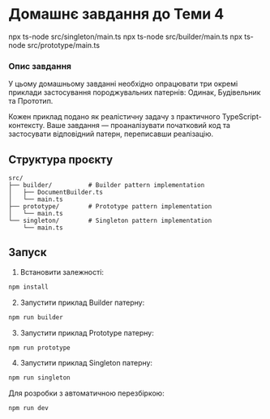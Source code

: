 # Домашнє завдання до Теми 4

npx ts-node src/singleton/main.ts
npx ts-node src/builder/main.ts
npx ts-node src/prototype/main.ts

### Опис завдання

У цьому домашньому завданні необхідно опрацювати три окремі приклади застосування породжувальних патернів: Одинак, Будівельник та Прототип.

Кожен приклад подано як реалістичну задачу з практичного TypeScript-контексту. Ваше завдання — проаналізувати початковий код та застосувати відповідний патерн, переписавши реалізацію.

## Структура проєкту

```
src/
├── builder/          # Builder pattern implementation
│   ├── DocumentBuilder.ts
│   └── main.ts
├── prototype/        # Prototype pattern implementation
│   └── main.ts
└── singleton/        # Singleton pattern implementation
    └── main.ts
```

## Запуск

1. Встановити залежності:

```bash
npm install
```

2. Запустити приклад Builder патерну:

```bash
npm run builder
```

3. Запустити приклад Prototype патерну:

```bash
npm run prototype
```

4. Запустити приклад Singleton патерну:

```bash
npm run singleton
```

Для розробки з автоматичною перезбіркою:

```bash
npm run dev
```
